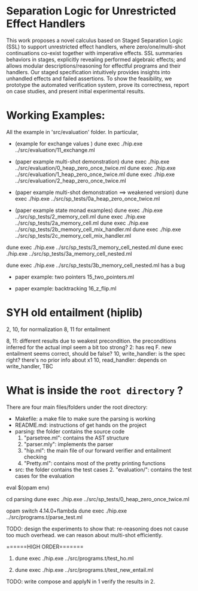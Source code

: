 # Separation Logic for Unrestricted Effect Handlers

This work proposes a novel calculus based on Staged Separation Logic
(SSL) to support unrestricted effect handlers,
where zero/one/multi-shot continuations co-exist together with imperative effects.
SSL summaries behaviors in stages,
explicitly revealing performed algebraic effects;
and allows modular descriptions/reasoning for
effectful programs and their handlers.
Our staged specification intuitively provides insights into unhandled effects
and failed assertions.
To show the feasibility, we prototype the automated verification system,
prove its correctness, report
on case studies, and present initial experimental results.



# Working Examples:

All the example in 'src/evaluation' folder.
In particular,

- (example for exchange values )
dune exec ./hip.exe ../src/evaluation/11_exchange.ml

- (paper example multi-shot demonstration)
dune exec ./hip.exe ../src/evaluation/0_heap_zero_once_twice.ml
dune exec ./hip.exe ../src/evaluation/1_heap_zero_once_twice.ml
dune exec ./hip.exe ../src/evaluation/2_heap_zero_once_twice.ml


- (paper example multi-shot demonstration ==> weakened version)
dune exec ./hip.exe ../src/sp_tests/0a_heap_zero_once_twice.ml

- (paper example state monad examples)
dune exec ./hip.exe ../src/sp_tests/2_memory_cell.ml
dune exec ./hip.exe ../src/sp_tests/2a_memory_cell.ml
dune exec ./hip.exe ../src/sp_tests/2b_memory_cell_mix_handler.ml
dune exec ./hip.exe ../src/sp_tests/2c_memory_cell_mix_handler.ml

dune exec ./hip.exe ../src/sp_tests/3_memory_cell_nested.ml
dune exec ./hip.exe ../src/sp_tests/3a_memory_cell_nested.ml

dune exec ./hip.exe ../src/sp_tests/3b_memory_cell_nested.ml
has a bug

- paper example: two pointers
15_two_pointers.ml

- paper example: backtracking
16_z_flip.ml


# SYH old entailment (hiplib)

2, 10, for normalization
8, 11 for entailment

8, 11: different results due to weakest precondition. the preconditions inferred for the actual impl seem a bit too strong?
2: has req F. new entailment seems correct, should be false?
10, write_handler: is the spec right? there's no prior info about x1
10, read_handler: depends on write_handler, TBC

# What is inside the `root directory` ?

There are four main files/folders under the root directory:
- Makefile: a make file to make sure the parsing is working
- README.md: instructions of get hands on the project
- parsing: the folder contains the source code
    1. "parsetree.ml": contains the AST structure
    2. "parser.mly": implements the parser
    3. "hip.ml": the main file of our forward verifier and entailment checking
    6. "Pretty.ml": contains most of the pretty printing functions
- src: the folder contains the test cases
    2. "evaluation/": contains the test cases for the evaluation



eval $(opam env)

cd parsing
dune exec ./hip.exe ../src/sp_tests/0_heap_zero_once_twice.ml


opam switch 4.14.0+flambda
dune exec ./hip.exe ../src/programs.t/parse_test.ml


TODO:
design the experiments to show that:
re-reasoning does not cause too much overhead.
we can reason about multi-shot efficiently.



======HIGH ORDER=======
1. dune exec ./hip.exe ../src/programs.t/test_ho.ml

2. dune exec ./hip.exe ../src/programs.t/test_new_entail.ml


TODO: write compose and applyN in 1
verify the results in 2.
